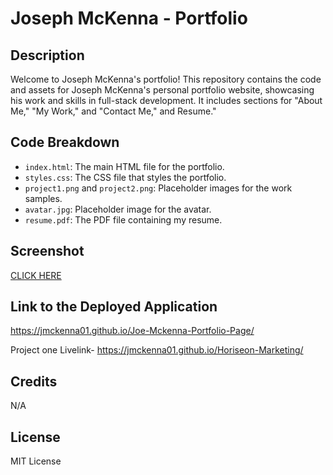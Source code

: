 # Joseph McKenna - Portfolio

## Description

Welcome to Joseph McKenna's portfolio! This repository contains the code and assets for Joseph McKenna's personal portfolio website, showcasing his work and skills in full-stack development. It includes sections for "About Me," "My Work," and "Contact Me," and Resume."

## Code Breakdown

- `index.html`: The main HTML file for the portfolio.
- `styles.css`: The CSS file that styles the portfolio.
- `project1.png` and `project2.png`: Placeholder images for the work samples.
- `avatar.jpg`: Placeholder image for the avatar.
- `resume.pdf`: The PDF file containing my resume.

## Screenshot
[CLICK HERE](https://github.com/JMcKenna01/Joe-Mckenna-Portfolio-Page/blob/6ef3e1f9343a896584dd625d64fb8214a699e7c4/portfolio.page.png)

## Link to the Deployed Application

https://jmckenna01.github.io/Joe-Mckenna-Portfolio-Page/

Project one Livelink- https://jmckenna01.github.io/Horiseon-Marketing/

## Credits
N/A 

## License
MIT License


